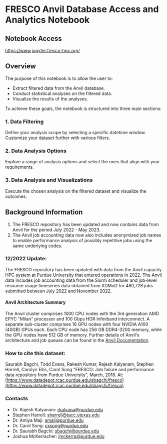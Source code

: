 # FRESCO Anvil Database Access and Analytics Notebook

## Notebook Access
https://www.jupyter.fresco-hpc.org/

## Overview

The purpose of this notebook is to allow the user to:
- Extract filtered data from the Anvil database.
- Conduct statistical analyses on the filtered data.
- Visualize the results of the analyses.

To achieve these goals, the notebook is structured into three main sections:

### 1. Data Filtering
Define your analysis scope by selecting a specific datetime window. Customize your dataset further with various filters.

### 2. Data Analysis Options
Explore a range of analysis options and select the ones that align with your requirements.

### 3. Data Analysis and Visualizations
Execute the chosen analysis on the filtered dataset and visualize the outcomes.

## Background Information
1. The FRESCO repository has been updated and now contains data from Anvil for the period July 2022 - May 2023.
2. The Anvil job accounting data now also includes anonymized job names to enable performance analysis of possibly repetitive jobs using the same underlying codes.

### 12/2022 Update:
The FRESCO repository has been updated with data from the Anvil capacity HPC system at Purdue University that entered operations in 2022. The Anvil data includes job accounting data from the Slurm scheduler and job-level resource usage timeseries data obtained from XDMoD for 480,728 jobs submitted between July 2022 and November 2022.

#### Anvil Architecture Summary
The Anvil cluster comprises 1000 CPU nodes with the 3rd generation AMD EPYC "Milan" processor and 100 Gbps HDR Infiniband interconnect. A separate sub-cluster comprises 16 GPU nodes with four NVIDIA A100 (40GB) GPUs each. Each CPU node has 256 GB DDR4-3200 memory, while the GPU nodes have 512 GB of memory. Further details of Anvil's architecture and job queues can be found in the [Anvil Documentation](#).

### How to cite this dataset:
Saurabh Bagchi, Todd Evans, Rakesh Kumar, Rajesh Kalyanam, Stephen Harrell, Carolyn Ellis, Carol Song "FRESCO: Job failure and performance data repository from Purdue University", March, 2018. At: [https://www.datadepot.rcac.purdue.edu/sbagchi/fresco](https://www.datadepot.rcac.purdue.edu/sbagchi/fresco)

### Contacts
- Dr. Rajesh Kalyanam: [rkalyana@purdue.edu](mailto:rkalyana@purdue.edu)
- Stephen Harrell: [sharrell@tacc.utexas.edu](mailto:sharrell@tacc.utexas.edu)
- Dr. Amiya Maji: [amaji@purdue.edu](mailto:amaji@purdue.edu)
- Dr. Carol Song: [cxsong@purdue.edu](mailto:cxsong@purdue.edu)
- Dr. Saurabh Bagchi: [sbagchi@purdue.edu](mailto:sbagchi@purdue.edu)
- Joshua McKerracher: [jmckerra@purdue.edu](mailto:jmckerra@purdue.edu)